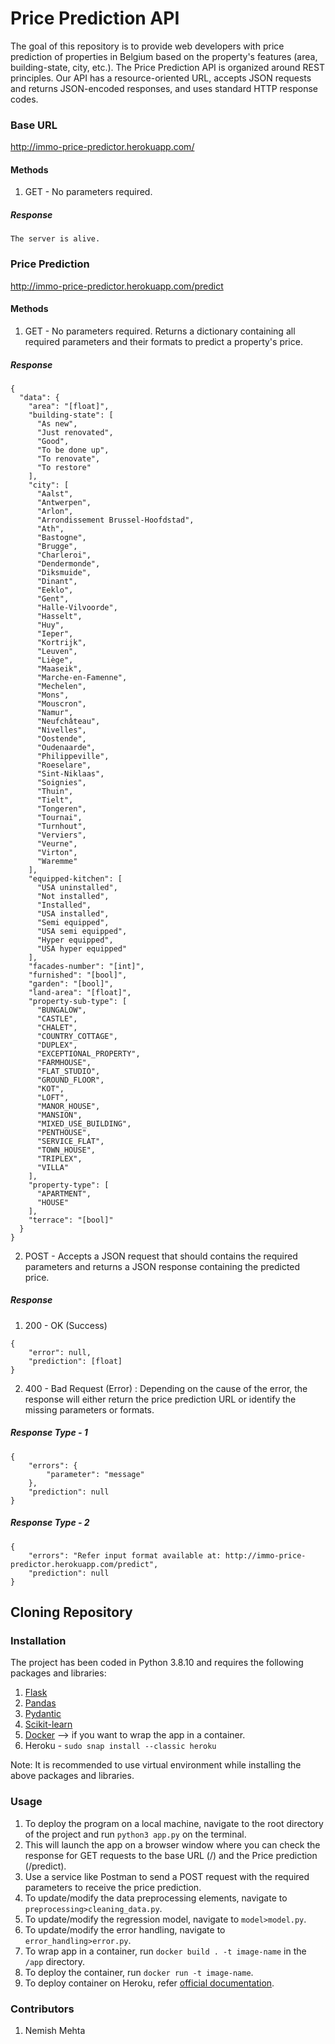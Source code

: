 # Price Prediction API

The goal of this repository is to provide web developers with price prediction of properties in Belgium based on the property's features (area, building-state, city, etc.). The Price Prediction API is organized around REST principles. Our API has a resource-oriented URL, accepts JSON requests and returns JSON-encoded responses, and uses standard HTTP response codes.

### Base URL
http://immo-price-predictor.herokuapp.com/

#### Methods
1. GET - No parameters required.

##### Response
```
The server is alive.
```
### Price Prediction
http://immo-price-predictor.herokuapp.com/predict

#### Methods
1. GET - No parameters required. Returns a dictionary containing all required parameters and their formats to predict a property's price.

##### Response
```
{
  "data": {
    "area": "[float]",
    "building-state": [
      "As new",
      "Just renovated",
      "Good",
      "To be done up",
      "To renovate",
      "To restore"
    ],
    "city": [
      "Aalst",
      "Antwerpen",
      "Arlon",
      "Arrondissement Brussel-Hoofdstad",
      "Ath",
      "Bastogne",
      "Brugge",
      "Charleroi",
      "Dendermonde",
      "Diksmuide",
      "Dinant",
      "Eeklo",
      "Gent",
      "Halle-Vilvoorde",
      "Hasselt",
      "Huy",
      "Ieper",
      "Kortrijk",
      "Leuven",
      "Liège",
      "Maaseik",
      "Marche-en-Famenne",
      "Mechelen",
      "Mons",
      "Mouscron",
      "Namur",
      "Neufchâteau",
      "Nivelles",
      "Oostende",
      "Oudenaarde",
      "Philippeville",
      "Roeselare",
      "Sint-Niklaas",
      "Soignies",
      "Thuin",
      "Tielt",
      "Tongeren",
      "Tournai",
      "Turnhout",
      "Verviers",
      "Veurne",
      "Virton",
      "Waremme"
    ],
    "equipped-kitchen": [
      "USA uninstalled",
      "Not installed",
      "Installed",
      "USA installed",
      "Semi equipped",
      "USA semi equipped",
      "Hyper equipped",
      "USA hyper equipped"
    ],
    "facades-number": "[int]",
    "furnished": "[bool]",
    "garden": "[bool]",
    "land-area": "[float]",
    "property-sub-type": [
      "BUNGALOW",
      "CASTLE",
      "CHALET",
      "COUNTRY_COTTAGE",
      "DUPLEX",
      "EXCEPTIONAL_PROPERTY",
      "FARMHOUSE",
      "FLAT_STUDIO",
      "GROUND_FLOOR",
      "KOT",
      "LOFT",
      "MANOR_HOUSE",
      "MANSION",
      "MIXED_USE_BUILDING",
      "PENTHOUSE",
      "SERVICE_FLAT",
      "TOWN_HOUSE",
      "TRIPLEX",
      "VILLA"
    ],
    "property-type": [
      "APARTMENT",
      "HOUSE"
    ],
    "terrace": "[bool]"
  }
}
```

2. POST - Accepts a JSON request that should contains the required parameters and returns a JSON response containing the predicted price.

##### Response
1. 200 - OK (Success)

```
{
    "error": null,
    "prediction": [float]
}
```

2. 400 - Bad Request (Error) : Depending on the cause of the error, the response will either return the price prediction URL or identify the missing parameters or formats.

##### Response Type - 1
```
{
    "errors": {
        "parameter": "message"
    },
    "prediction": null
}
```

##### Response Type - 2
```
{
    "errors": "Refer input format available at: http://immo-price-predictor.herokuapp.com/predict",
    "prediction": null
}
```

## Cloning Repository 

### Installation
The project has been coded in Python 3.8.10 and requires the following packages and libraries:

1. [Flask](https://flask.palletsprojects.com/en/2.0.x/installation/#install-flask)
2. [Pandas](https://pandas.pydata.org/docs/getting_started/install.html)
3. [Pydantic](https://pydantic-docs.helpmanual.io/install/)
4. [Scikit-learn](https://scikit-learn.org/stable/install.html)
5. [Docker](https://docs.docker.com/engine/install/ubuntu/) --> if you want to wrap the app in a container.
6. Heroku - `sudo snap install --classic heroku`

Note: It is recommended to use virtual environment while installing the above packages and libraries.

### Usage
1. To deploy the program on a local machine, navigate to the root directory of the project and run `python3 app.py` on the terminal.
2. This will launch the app on a browser window where you can check the response for GET requests to the base URL (/) and the Price prediction (/predict).
3. Use a service like Postman to send a POST request with the required parameters to receive the price prediction.
4. To update/modify the data preprocessing elements, navigate to `preprocessing>cleaning_data.py`.
5. To update/modify the regression model, navigate to `model>model.py`.
6. To update/modify the error handling, navigate to `error_handling>error.py`.
7. To wrap app in a container, run `docker build . -t image-name` in the `/app` directory.
8. To deploy the container, run `docker run -t image-name`.
9. To deploy container on Heroku, refer [official documentation](https://devcenter.heroku.com/articles/container-registry-and-runtime).

### Contributors
1. Nemish Mehta